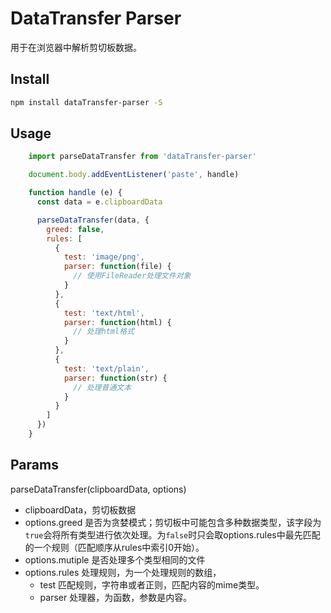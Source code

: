 # DataTransfer Parser

用于在浏览器中解析剪切板数据。

## Install

```bash
npm install dataTransfer-parser -S
```

## Usage

```js
    import parseDataTransfer from 'dataTransfer-parser'

    document.body.addEventListener('paste', handle)

    function handle (e) {
      const data = e.clipboardData

      parseDataTransfer(data, {
        greed: false,
        rules: [
          {
            test: 'image/png',
            parser: function(file) {
              // 使用FileReader处理文件对象  
            }
          },
          {
            test: 'text/html',
            parser: function(html) {
              // 处理html格式
            }
          },
          {
            test: 'text/plain',
            parser: function(str) {
              // 处理普通文本
            }
          }
        ]
      })
    }
```

## Params

parseDataTransfer(clipboardData, options)

- clipboardData，剪切板数据
- options.greed 是否为贪婪模式；剪切板中可能包含多种数据类型，该字段为```true```会将所有类型进行依次处理。为```false```时只会取options.rules中最先匹配的一个规则（匹配顺序从rules中索引0开始）。
- options.mutiple 是否处理多个类型相同的文件
- options.rules 处理规则，为一个处理规则的数组，
    - test 匹配规则，字符串或者正则，匹配内容的mime类型。
    - parser 处理器，为函数，参数是内容。
    